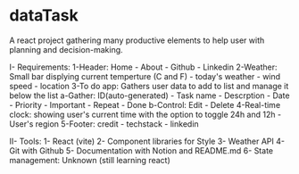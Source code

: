 # dataTask
A react project gathering many productive elements to help user with planning and decision-making.


I- Requirements:
	1-Header: Home - About - Github - Linkedin
	2-Weather: Small bar displying current temperture (C and F) - today's weather - wind speed - location
	3-To do app: Gathers user data to add to list and manage it below the list
		a-Gather: ID(auto-generated) - Task name - Descrption - Date - Priority - Important - Repeat - Done
		b-Control: Edit - Delete
	4-Real-time clock: showing user's current time with the option to toggle 24h and 12h - User's region
	5-Footer: credit - techstack - linkedin

II- Tools:
	1- React (vite)
	2- Component libraries for Style
	3- Weather API
	4- Git with Github
	5- Documentation with Notion and README.md
	6- State management: Unknown (still learning react)
